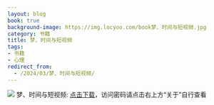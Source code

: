 ```yaml
---
layout: blog
book: true
background-image: https://img.locyoo.com/book梦、时间与短视频.jpg
category: 书籍
title: 梦、时间与短视频
tags:
- 书籍
- 心理
redirect_from:
  - /2024/03/梦、时间与短视频/
---
```

![](https://img.locyoo.com/book梦、时间与短视频.jpg)
梦、时间与短视频: <a name = "ref1" href="https://url18.ctfile.com/f/50983618-1051396942-5e4077?p=3619">点击下载</a>，访问密码请点击右上方“关于”自行查看